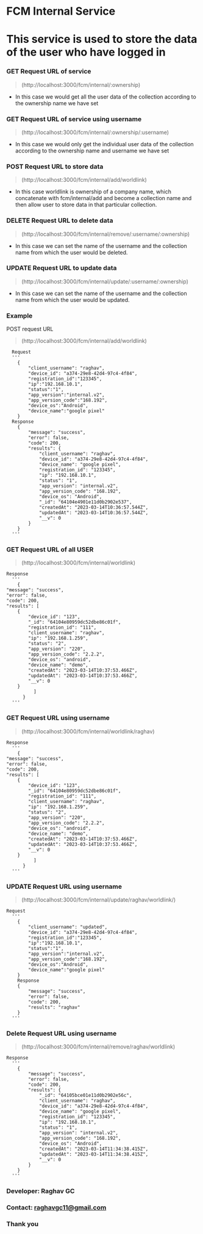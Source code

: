 # FCM Internal Service


# This service is used to store the data of the user who have logged in
### GET Request URL of service
  >(http://localhost:3000/fcm/internal/:ownership)
  
  - In this case we would get all the user data of the collection according to the ownership name we have set
  
### GET Request URL of service using username
  >(http://localhost:3000/fcm/internal/:ownership/:username)
  - In this case we would only get the individual user data of the collection according to the ownership name and username we have set

### POST Request URL to store data
  >(http://localhost:3000/fcm/internal/add/worldlink)

  - In this case worldlink is ownership of a company name, which concatenate with fcm/internal/add and become a collection name and then allow user to store data
  in that particular collection.
  
### DELETE Request URL to delete data
  >(http://localhost:3000/fcm/internal/remove/:username/:ownership)

  - In this case we can set the name of the username and the collection name from which the user would be deleted.
### UPDATE Request URL to update data
  >(http://localhost:3000/fcm/internal/update/:username/:ownership)

  - In this case we can set the name of the username and the collection name from which the user would be updated.

### Example

  POST request URL
  >(http://localhost:3000/fcm/internal/add/worldlink)

      Request
      '''
        {
            "client_username": "raghav",
            "device_id": "a374-29e8-42d4-97c4-4f84",
            "registration_id":"123345",
            "ip":"192.168.10.1",
            "status":"1",
            "app_version":"internal.v2",
            "app_version_code":"168.192",
            "device_os":"Android",
            "device_name":"google pixel"
        }   
      Response
        {
            "message": "success",
            "error": false,
            "code": 200,
            "results": {
                "client_username": "raghav",
                "device_id": "a374-29e8-42d4-97c4-4f84",
                "device_name": "google pixel",
                "registration_id": "123345",
                "ip": "192.168.10.1",
                "status": "1",
                "app_version": "internal.v2",
                "app_version_code": "168.192",
                "device_os": "Android",
                "_id": "64104e4901e11d0b2902e537",
                "createdAt": "2023-03-14T10:36:57.544Z",
                "updatedAt": "2023-03-14T10:36:57.544Z",
                "__v": 0
            }
        }
      '''
      
### GET Request URL of all USER
  >(http://localhost:3000/fcm/internal/worldlink)
  
    Response
      '''
        {
    "message": "success",
    "error": false,
    "code": 200,
    "results": [
        {
            "device_id": "123",
            "_id": "64104e80959dc52dbe86c01f",
            "registration_id": "111",
            "client_username": "raghav",
            "ip": "192.168.1.259",
            "status": "2",
            "app_version": "220",
            "app_version_code": "2.2.2",
            "device_os": "android",
            "device_name": "demo",
            "createdAt": "2023-03-14T10:37:53.466Z",
            "updatedAt": "2023-03-14T10:37:53.466Z",
            "__v": 0
        }
              ]
          }
      '''
    
### GET Request URL using username
  >(http://localhost:3000/fcm/internal/worldlink/raghav)
  
    Response
      '''
        {
    "message": "success",
    "error": false,
    "code": 200,
    "results": [
        {
            "device_id": "123",
            "_id": "64104e80959dc52dbe86c01f",
            "registration_id": "111",
            "client_username": "raghav",
            "ip": "192.168.1.259",
            "status": "2",
            "app_version": "220",
            "app_version_code": "2.2.2",
            "device_os": "android",
            "device_name": "demo",
            "createdAt": "2023-03-14T10:37:53.466Z",
            "updatedAt": "2023-03-14T10:37:53.466Z",
            "__v": 0
        }
              ]
          }
      '''
      
### UPDATE Request URL using username
  >(http://localhost:3000/fcm/internal/update/raghav/worldlink/)
  
    Request
      '''
        {
            "client_username": "updated",
            "device_id": "a374-29e8-42d4-97c4-4f84",
            "registration_id":"123345",
            "ip":"192.168.10.1",
            "status":"1",
            "app_version":"internal.v2",
            "app_version_code":"168.192",
            "device_os":"Android",
            "device_name":"google pixel"
        }
        Response
        {
            "message": "success",
            "error": false,
            "code": 200,
            "results": "raghav"
        }
      '''
      
### Delete Request URL using username
  >(http://localhost:3000/fcm/internal/remove/raghav/worldlink)
  
    Response
      '''
        {
            "message": "success",
            "error": false,
            "code": 200,
            "results": {
                "_id": "64105bce01e11d0b2902e56c",
                "client_username": "raghav",
                "device_id": "a374-29e8-42d4-97c4-4f84",
                "device_name": "google pixel",
                "registration_id": "123345",
                "ip": "192.168.10.1",
                "status": "1",
                "app_version": "internal.v2",
                "app_version_code": "168.192",
                "device_os": "Android",
                "createdAt": "2023-03-14T11:34:38.415Z",
                "updatedAt": "2023-03-14T11:34:38.415Z",
                "__v": 0
            }
        }
      '''


### Developer: Raghav GC

### Contact: raghavgc11@gmail.com

### Thank you
